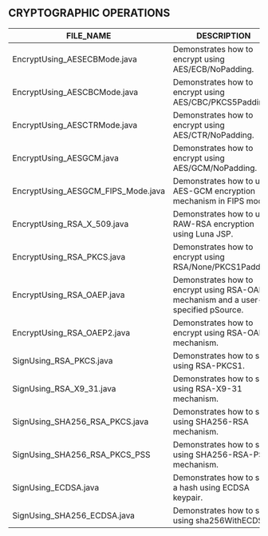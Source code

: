 
## CRYPTOGRAPHIC OPERATIONS

| **FILE_NAME** | **DESCRIPTION** |
| --- | --- |
| EncryptUsing_AESECBMode.java | Demonstrates how to encrypt using AES/ECB/NoPadding. |
| EncryptUsing_AESCBCMode.java | Demonstrates how to encrypt using AES/CBC/PKCS5Padding. |
| EncryptUsing_AESCTRMode.java | Demonstrates how to encrypt using AES/CTR/NoPadding. |
| EncryptUsing_AESGCM.java | Demonstrates how to encrypt using AES/GCM/NoPadding. |
| EncryptUsing_AESGCM_FIPS_Mode.java | Demonstrates how to use AES-GCM encryption mechanism in FIPS mode. |
| EncryptUsing_RSA_X_509.java | Demonstrates how to use RAW-RSA encryption using Luna JSP. |
| EncryptUsing_RSA_PKCS.java | Demonstrates how to encrypt using RSA/None/PKCS1Padding. |
| EncryptUsing_RSA_OAEP.java | Demonstrates how to encrypt using RSA-OAEP mechanism and a user-specified pSource. |
| EncryptUsing_RSA_OAEP2.java | Demonstrates how to encrypt using RSA-OAEP mechanism. |
| SignUsing_RSA_PKCS.java | Demonstrates how to sign using RSA-PKCS1. |
| SignUsing_RSA_X9_31.java | Demonstrates how to sign using RSA-X9-31 mechanism. |
| SignUsing_SHA256_RSA_PKCS.java | Demonstrates how to sign using SHA256-RSA mechanism. |
| SignUsing_SHA256_RSA_PKCS_PSS | Demonstrates how to sign using SHA256-RSA-PSS mechanism. |
| SignUsing_ECDSA.java | Demonstrates how to sign a hash using ECDSA keypair. |
| SignUsing_SHA256_ECDSA.java | Demonstrates how to sign using sha256WithECDSA. |
